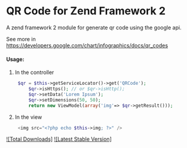 QR Code for Zend Framework 2
=================

A zend framework 2 module for generate qr code using the google api.

See more in https://developers.google.com/chart/infographics/docs/qr_codes

#### Usage:

1. In the controller

   ```php
	$qr = $this->getServiceLocator()->get('QRCode');
        $qr->isHttps(); // or $qr->isHttp();
        $qr->setData('Lorem Ipsum');
        $qr->setDimensions(50, 50);
        return new ViewModel(array('img'=> $qr->getResult()));
    ```

2. In the view

   ```php
	<img src="<?php echo $this->img; ?>" />
    ```

[![Total Downloads]](https://packagist.org/packages/adminweb/qrcode-zf2-module)
[![Latest Stable Version]](https://packagist.org/packages/adminweb/qrcode-zf2-module)